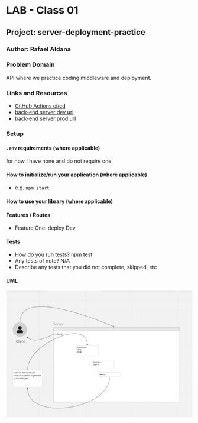 # LAB - Class 01

## Project: server-deployment-practice

### Author: Rafael Aldana

### Problem Domain

API where we practice coding middleware and deployment.

### Links and Resources

- [GitHub Actions ci/cd](https://github.com/Rafael-Aldana/server-deployment-practice/actions)
- [back-end server dev url](https://server-deployment-practice-dev-0ptx.onrender.com)
- [back-end server prod url](https://server-deployment-practice-prod-uh9b.onrender.com)

### Setup

#### `.env` requirements (where applicable)

for now I have none and do not require one


#### How to initialize/run your application (where applicable)

- e.g. `npm start`

#### How to use your library (where applicable)

#### Features / Routes

- Feature One: deploy Dev

#### Tests

- How do you run tests? npm test
- Any tests of note? N/A
- Describe any tests that you did not complete, skipped, etc

#### UML

![UML](assets/wireframe.png)
